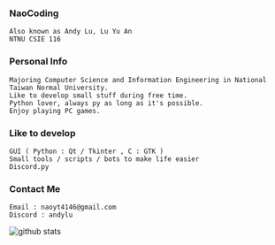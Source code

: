 <h3 align="left">NaoCoding</h3>

```
Also known as Andy Lu, Lu Yu An
NTNU CSIE 116
```

<h3 align="left">Personal Info </h3>

```
Majoring Computer Science and Information Engineering in National Taiwan Normal University.
Like to develop small stuff during free time.
Python lover, always py as long as it's possible.
Enjoy playing PC games.
```

<h3 align="left">Like to develop</h3>

```
GUI ( Python : Qt / Tkinter , C : GTK )
Small tools / scripts / bots to make life easier
Discord.py
```
<h3 align="left">Contact Me </h3>

```
Email : naoyt4146@gmail.com
Discord : andylu
```
<img alt="github stats" src="https://pixel-profile.vercel.app/api/github-stats?username=NaoCoding&theme=road_trip&pixelate_avatar=false">








